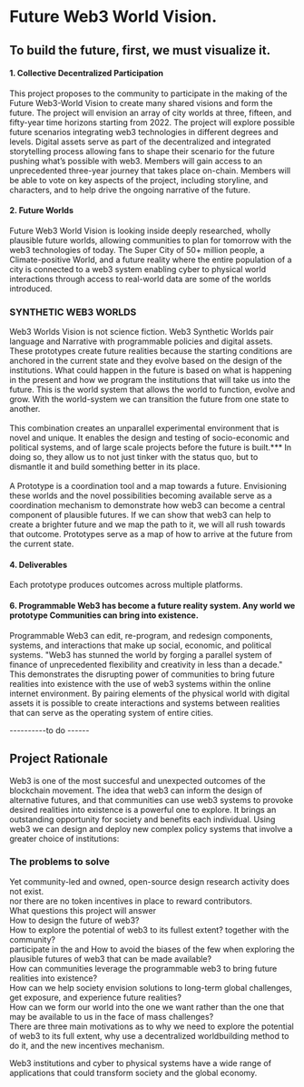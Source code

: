 
# Future Web3 World Vision.
## To build the future, first, we must visualize it.


#### 1. Collective Decentralized Participation
This project proposes to the community to participate in the making of the Future Web3-World Vision to create many shared visions and form the future. The project will envision an array of city worlds at three, fifteen, and fifty-year time horizons starting from 2022. The project will explore possible future scenarios integrating web3 technologies in different degrees and levels. Digital assets serve as part of the decentralized and integrated storytelling process allowing fans to shape their scenario for the future pushing what’s possible with web3. Members will gain access to an unprecedented three-year journey that takes place on-chain. Members will be able to vote on key aspects of the project, including storyline, and characters, and to help drive the ongoing narrative of the future.


#### 2. Future Worlds
Future Web3 World Vision is looking inside deeply researched, wholly plausible future worlds, allowing communities to plan for tomorrow with the web3 technologies of today. The Super City of 50+ million people, a Climate-positive World, and a future reality where the entire population of a city is connected to a web3 system enabling cyber to physical world interactions through access to real-world data are some of the worlds introduced.

### SYNTHETIC WEB3 WORLDS 
Web3 Worlds Vision is not science fiction. Web3 Synthetic Worlds pair language and Narrative with programmable policies and digital assets. These prototypes create future realities because the starting conditions are anchored in the current state and they evolve based on the design of the institutions. What could happen in the future is based on what is happening in the present and how we program the institutions that will take us into the future. This is  the world system that allows the world to function, evolve and grow. With the world-system we can transition the future from one state to another.<br><br>
This combination creates an unparallel experimental environment that is novel and unique. It enables the design and testing of socio-economic and political systems, and of large scale projects before the future is built.*** In doing so, they allow us to not just tinker with the status quo, but to dismantle it and build something better in its place.<br><br>
A Prototype is a coordination tool and a map towards a future. Envisioning these worlds and the novel possibilities becoming available serve as a coordination mechanism to demonstrate how web3 can become a central component of plausible futures. If we can show that web3  can help to create a brighter future and we map the path to it, we will all rush towards that outcome. Prototypes serve as a map of how to arrive at the future from the current state.

#### 4. Deliverables
Each prototype produces outcomes across multiple platforms. 


#### 6. Programmable Web3 has become a future reality system. Any world we prototype Communities can bring into existence. <br>
Programmable Web3 can edit, re-program, and redesign components, systems, and interactions that make up social, economic, and political systems. "Web3 has stunned the world by forging a parallel system of finance of unprecedented flexibility and creativity in less than a decade." This demonstrates the disrupting power of communities to bring future realities into existence with the use of web3 systems within the online internet environment. By pairing elements of the physical world with digital assets it is possible to create interactions and systems between realities that can serve as the operating system of entire cities.

----------to do ------
## Project Rationale

Web3 is one of the most succesful and unexpected outcomes of the blockchain movement. The idea that web3  can inform the design of alternative futures, and that communities can use web3 systems to provoke desired realities into existence is a powerful one to explore. It brings an outstanding opportunity for society and benefits each individual. Using web3 we can design and deploy new complex policy systems that involve a greater choice of institutions:



### The problems to solve
Yet community-led and owned, open-source design research activity does not exist.<br> nor 
there are no token incentives in place to reward contributors.<br>
What questions this project will answer<br>
How to design the future of web3? <br>
How to explore the potential of web3 to its fullest extent?
together with the community?<br> participate in the
and How to avoid the biases of the few when exploring the plausible futures of web3 that can be made available? <br>
How can communities leverage the programmable web3 to bring future realities into existence?<br>
How can we help society envision solutions to long-term global challenges, get exposure, and experience future realities?<br>
How can we form our world into the one we want rather than the one that may be available to us in the face of mass challenges?<br>
There are three main motivations as to why we need to explore the potential of web3 to its full extent, why use a decentralized worldbuilding method to do it, and the new incentives mechanism.

Web3 institutions and cyber to physical systems have a wide range of applications that could transform society and the global economy. 










